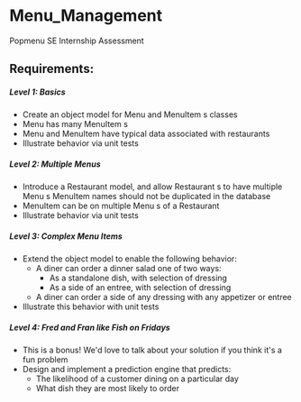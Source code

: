 # Menu_Management
Popmenu SE Internship Assessment

## Requirements:
##### Level 1: Basics
  - Create an object model for Menu and MenuItem s classes
  - Menu has many MenuItem s
  - Menu and MenuItem have typical data associated with restaurants
  - Illustrate behavior via unit tests 
  
##### Level 2: Multiple Menus
  - Introduce a Restaurant model, and allow Restaurant s to have multiple Menu s MenuItem names should not be duplicated in the database
  - MenuItem can be on multiple Menu s of a Restaurant
  - Illustrate behavior via unit tests 
  
##### Level 3: Complex Menu Items
  - Extend the object model to enable the following behavior:
    - A diner can order a dinner salad one of two ways: 
      - As a standalone dish, with selection of dressing 
      - As a side of an entree, with selection of dressing
    - A diner can order a side of any dressing with any appetizer or entree
  - Illustrate this behavior with unit tests 
  
##### Level 4: Fred and Fran like Fish on Fridays
  - This is a bonus! We'd love to talk about your solution if you think it's a fun problem
  - Design and implement a prediction engine that predicts: 
    - The likelihood of a customer dining on a particular day 
    - What dish they are most likely to order
